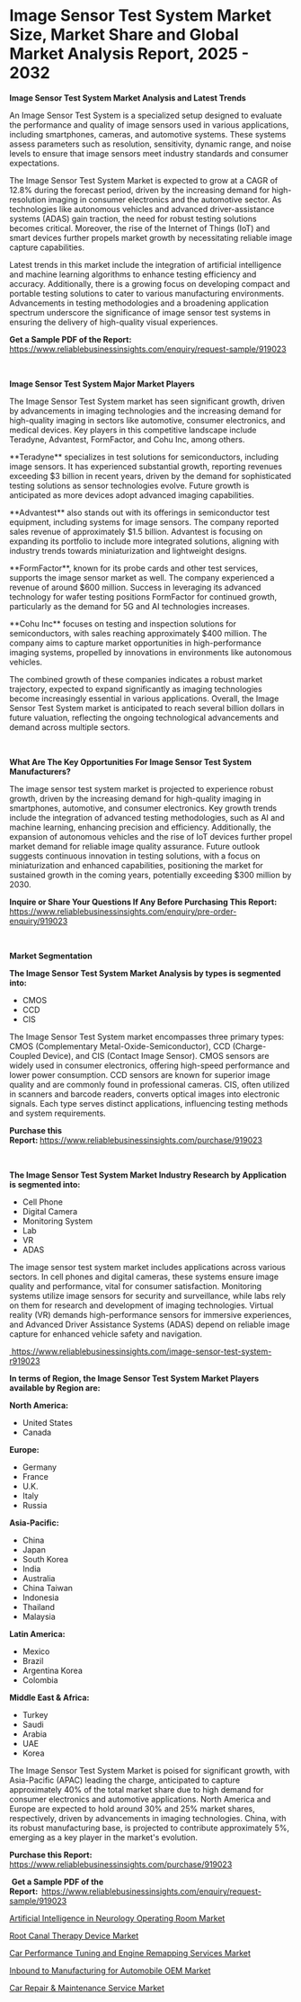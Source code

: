<p><h1>Image Sensor Test System Market Size, Market Share and Global Market Analysis Report, 2025 - 2032</h1></p><p><strong>Image Sensor Test System Market Analysis and Latest Trends</strong></p>
<p><p>An Image Sensor Test System is a specialized setup designed to evaluate the performance and quality of image sensors used in various applications, including smartphones, cameras, and automotive systems. These systems assess parameters such as resolution, sensitivity, dynamic range, and noise levels to ensure that image sensors meet industry standards and consumer expectations.</p><p>The Image Sensor Test System Market is expected to grow at a CAGR of 12.8% during the forecast period, driven by the increasing demand for high-resolution imaging in consumer electronics and the automotive sector. As technologies like autonomous vehicles and advanced driver-assistance systems (ADAS) gain traction, the need for robust testing solutions becomes critical. Moreover, the rise of the Internet of Things (IoT) and smart devices further propels market growth by necessitating reliable image capture capabilities.</p><p>Latest trends in this market include the integration of artificial intelligence and machine learning algorithms to enhance testing efficiency and accuracy. Additionally, there is a growing focus on developing compact and portable testing solutions to cater to various manufacturing environments. Advancements in testing methodologies and a broadening application spectrum underscore the significance of image sensor test systems in ensuring the delivery of high-quality visual experiences.</p></p>
<p><strong>Get a Sample PDF of the Report:&nbsp;</strong> <a href="https://www.reliablebusinessinsights.com/enquiry/request-sample/919023?utm_campaign=112&utm_medium=2&utm_source=Github&utm_content=ia&utm_term=07032025&utm_id=image-sensor-test-system">https://www.reliablebusinessinsights.com/enquiry/request-sample/919023</a></p>
<p>&nbsp;</p>
<p><strong>Image Sensor Test System Major Market Players</strong></p>
<p><p>The Image Sensor Test System market has seen significant growth, driven by advancements in imaging technologies and the increasing demand for high-quality imaging in sectors like automotive, consumer electronics, and medical devices. Key players in this competitive landscape include Teradyne, Advantest, FormFactor, and Cohu Inc, among others.</p><p>**Teradyne** specializes in test solutions for semiconductors, including image sensors. It has experienced substantial growth, reporting revenues exceeding $3 billion in recent years, driven by the demand for sophisticated testing solutions as sensor technologies evolve. Future growth is anticipated as more devices adopt advanced imaging capabilities.</p><p>**Advantest** also stands out with its offerings in semiconductor test equipment, including systems for image sensors. The company reported sales revenue of approximately $1.5 billion. Advantest is focusing on expanding its portfolio to include more integrated solutions, aligning with industry trends towards miniaturization and lightweight designs.</p><p>**FormFactor**, known for its probe cards and other test services, supports the image sensor market as well. The company experienced a revenue of around $600 million. Success in leveraging its advanced technology for wafer testing positions FormFactor for continued growth, particularly as the demand for 5G and AI technologies increases.</p><p>**Cohu Inc** focuses on testing and inspection solutions for semiconductors, with sales reaching approximately $400 million. The company aims to capture market opportunities in high-performance imaging systems, propelled by innovations in environments like autonomous vehicles.</p><p>The combined growth of these companies indicates a robust market trajectory, expected to expand significantly as imaging technologies become increasingly essential in various applications. Overall, the Image Sensor Test System market is anticipated to reach several billion dollars in future valuation, reflecting the ongoing technological advancements and demand across multiple sectors.</p></p>
<p>&nbsp;</p>
<p><strong>What Are The Key Opportunities For Image Sensor Test System Manufacturers?</strong></p>
<p><p>The image sensor test system market is projected to experience robust growth, driven by the increasing demand for high-quality imaging in smartphones, automotive, and consumer electronics. Key growth trends include the integration of advanced testing methodologies, such as AI and machine learning, enhancing precision and efficiency. Additionally, the expansion of autonomous vehicles and the rise of IoT devices further propel market demand for reliable image quality assurance. Future outlook suggests continuous innovation in testing solutions, with a focus on miniaturization and enhanced capabilities, positioning the market for sustained growth in the coming years, potentially exceeding $300 million by 2030.</p></p>
<p><strong>Inquire or Share Your Questions If Any Before Purchasing This Report:</strong> <a href="https://www.reliablebusinessinsights.com/enquiry/pre-order-enquiry/919023?utm_campaign=112&utm_medium=2&utm_source=Github&utm_content=ia&utm_term=07032025&utm_id=image-sensor-test-system">https://www.reliablebusinessinsights.com/enquiry/pre-order-enquiry/919023</a></p>
<p>&nbsp;</p>
<p><strong>Market Segmentation</strong></p>
<p><strong>The Image Sensor Test System Market Analysis by types is segmented into:</strong></p>
<p><ul><li>CMOS</li><li>CCD</li><li>CIS</li></ul></p>
<p><p>The Image Sensor Test System market encompasses three primary types: CMOS (Complementary Metal-Oxide-Semiconductor), CCD (Charge-Coupled Device), and CIS (Contact Image Sensor). CMOS sensors are widely used in consumer electronics, offering high-speed performance and lower power consumption. CCD sensors are known for superior image quality and are commonly found in professional cameras. CIS, often utilized in scanners and barcode readers, converts optical images into electronic signals. Each type serves distinct applications, influencing testing methods and system requirements.</p></p>
<p><strong>Purchase this Report:&nbsp;</strong><a href="https://www.reliablebusinessinsights.com/purchase/919023?utm_campaign=112&utm_medium=2&utm_source=Github&utm_content=ia&utm_term=07032025&utm_id=image-sensor-test-system">https://www.reliablebusinessinsights.com/purchase/919023</a></p>
<p>&nbsp;</p>
<p><strong>The Image Sensor Test System Market Industry Research by Application is segmented into:</strong></p>
<p><ul><li>Cell Phone</li><li>Digital Camera</li><li>Monitoring System</li><li>Lab</li><li>VR</li><li>ADAS</li></ul></p>
<p><p>The image sensor test system market includes applications across various sectors. In cell phones and digital cameras, these systems ensure image quality and performance, vital for consumer satisfaction. Monitoring systems utilize image sensors for security and surveillance, while labs rely on them for research and development of imaging technologies. Virtual reality (VR) demands high-performance sensors for immersive experiences, and Advanced Driver Assistance Systems (ADAS) depend on reliable image capture for enhanced vehicle safety and navigation.</p></p>
<p><a href="https://www.reliablebusinessinsights.com/image-sensor-test-system-r919023?utm_campaign=112&utm_medium=2&utm_source=Github&utm_content=ia&utm_term=07032025&utm_id=image-sensor-test-system">&nbsp;https://www.reliablebusinessinsights.com/image-sensor-test-system-r919023</a></p>
<p><strong>In terms of Region, the Image Sensor Test System Market Players available by Region are:</strong></p>
<p>
    <p> <strong> North America: </strong>
        <ul>
            <li>United States</li>
            <li>Canada</li>
        </ul>
        </p> 
    <p> <strong> Europe: </strong>
        <ul>
            <li>Germany</li>
            <li>France</li>
            <li>U.K.</li>
            <li>Italy</li>
            <li>Russia</li>
        </ul>
        </p> 
    <p> <strong> Asia-Pacific: </strong>
        <ul>
            <li>China</li>
            <li>Japan</li>
            <li>South Korea</li>
            <li>India</li>
            <li>Australia</li>
            <li>China Taiwan</li>
            <li>Indonesia</li>
            <li>Thailand</li>
            <li>Malaysia</li>
        </ul>
        </p> 
    <p> <strong> Latin America: </strong>
        <ul>
            <li>Mexico</li>
            <li>Brazil</li>
            <li>Argentina Korea</li>
            <li>Colombia</li>
        </ul>
        </p> 
    <p> <strong> Middle East & Africa: </strong>
        <ul>
            <li>Turkey</li>
            <li>Saudi</li>
            <li>Arabia</li>
            <li>UAE</li>
            <li>Korea</li>
        </ul>
    </p>
    </p>
<p><p>The Image Sensor Test System Market is poised for significant growth, with Asia-Pacific (APAC) leading the charge, anticipated to capture approximately 40% of the total market share due to high demand for consumer electronics and automotive applications. North America and Europe are expected to hold around 30% and 25% market shares, respectively, driven by advancements in imaging technologies. China, with its robust manufacturing base, is projected to contribute approximately 5%, emerging as a key player in the market's evolution.</p></p>
<p><strong>Purchase this Report: </strong><a href="https://www.reliablebusinessinsights.com/purchase/919023?utm_campaign=112&utm_medium=2&utm_source=Github&utm_content=ia&utm_term=07032025&utm_id=image-sensor-test-system">https://www.reliablebusinessinsights.com/purchase/919023</a></p>
<p>&nbsp;<strong>Get a Sample PDF of the Report:&nbsp;&nbsp;</strong><a href="https://www.reliablebusinessinsights.com/enquiry/request-sample/919023?utm_campaign=112&utm_medium=2&utm_source=Github&utm_content=ia&utm_term=07032025&utm_id=image-sensor-test-system">https://www.reliablebusinessinsights.com/enquiry/request-sample/919023</a></p>
<p><strong></strong></p>
<p><p><a href="https://github.com/cachaskluwe/Market-Research-Report-List-1/blob/main/artificial-intelligence-in-neurology-operating-room-market.md?utm_campaign=112&utm_medium=2&utm_source=Github&utm_content=ia&utm_term=07032025&utm_id=image-sensor-test-system">Artificial Intelligence in Neurology Operating Room Market</a></p><p><a href="https://github.com/cezilfinerv9/Market-Research-Report-List-1/blob/main/root-canal-therapy-device-market.md?utm_campaign=112&utm_medium=2&utm_source=Github&utm_content=ia&utm_term=07032025&utm_id=image-sensor-test-system">Root Canal Therapy Device Market</a></p><p><a href="https://github.com/thanenegenqa/Market-Research-Report-List-1/blob/main/car-performance-tuning-and-engine-remapping-services-market.md?utm_campaign=112&utm_medium=2&utm_source=Github&utm_content=ia&utm_term=07032025&utm_id=image-sensor-test-system">Car Performance Tuning and Engine Remapping Services Market</a></p><p><a href="https://github.com/syskamazucqa/Market-Research-Report-List-1/blob/main/inbound-to-manufacturing-for-automobile-oem-market.md?utm_campaign=112&utm_medium=2&utm_source=Github&utm_content=ia&utm_term=07032025&utm_id=image-sensor-test-system">Inbound to Manufacturing for Automobile OEM Market</a></p><p><a href="https://github.com/lelkohydesyj/Market-Research-Report-List-1/blob/main/car-repair-maintenance-service-market.md?utm_campaign=112&utm_medium=2&utm_source=Github&utm_content=ia&utm_term=07032025&utm_id=image-sensor-test-system">Car Repair & Maintenance Service Market</a></p></p>